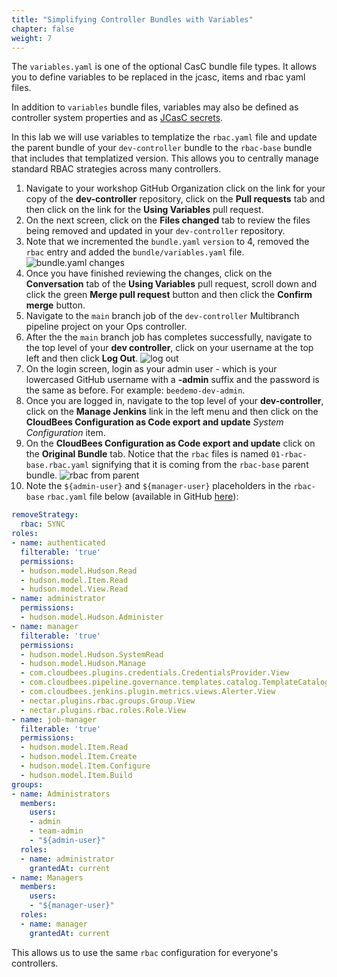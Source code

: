 ```yaml
---
title: "Simplifying Controller Bundles with Variables"
chapter: false
weight: 7
--- 
```


The `variables.yaml` is one of the optional CasC bundle file types. It allows you to define variables to be replaced in the jcasc, items and rbac yaml files.

In addition to `variables` bundle files, variables may also be defined as controller system properties and as [JCasC secrets](https://github.com/jenkinsci/configuration-as-code-plugin/blob/master/docs/features/secrets.adoc).

In this lab we will use variables to templatize the `rbac.yaml` file and update the parent bundle of your `dev-controller` bundle to the `rbac-base` bundle that includes that templatized version. This allows you to centrally manage standard RBAC strategies across many controllers.

1. Navigate to your workshop GitHub Organization click on the link for your copy of the **dev-controller** repository, click on the **Pull requests** tab and then click on the link for the **Using Variables** pull request.
2. On the next screen, click on the **Files changed** tab to review the files being removed and updated in your `dev-controller` repository.
3. Note that we incremented the `bundle.yaml` `version` to 4, removed the `rbac` entry and added the `bundle/variables.yaml` file.  ![bundle.yaml changes](bundle-variables-changes.png?width=50pc)
4. Once you have finished reviewing the changes, click on the **Conversation** tab of the **Using Variables** pull request, scroll down and click the green **Merge pull request** button and then click the **Confirm merge** button.
5. Navigate to the `main` branch job of the `dev-controller` Multibranch pipeline project on your Ops controller.
6. After the the `main` branch job has completes successfully, navigate to the top level of your **dev controller**, click on your username at the top left and then click **Log Out**. ![log out](log-out.png?width=50pc)
7. On the login screen, login as your admin user - which is your lowercased GitHub username with a **-admin** suffix and the password is the same as before. For example: `beedemo-dev-admin`.
8. Once you are logged in, navigate to the top level of your **dev-controller**, click on the **Manage Jenkins** link in the left menu and then click on the **CloudBees Configuration as Code export and update** *System Configuration* item.
9. On the **CloudBees Configuration as Code export and update** click on the **Original Bundle** tab. Notice that the `rbac` files is named `01-rbac-base.rbac.yaml` signifying that it is coming from the `rbac-base` parent bundle. ![rbac from parent](rbac-parent-file.png?width=50pc)
10. Note the `${admin-user}` and `${manager-user}` placeholders in the `rbac-base` `rbac.yaml` file below (available in GitHub [here](https://github.com/cloudbees-days/workshop-casc-bundles/blob/main/rbac-base/rbac.yaml)):

```yaml
removeStrategy:
  rbac: SYNC
roles:
- name: authenticated
  filterable: 'true'
  permissions:
  - hudson.model.Hudson.Read
  - hudson.model.Item.Read
  - hudson.model.View.Read
- name: administrator
  permissions:
  - hudson.model.Hudson.Administer
- name: manager
  filterable: 'true'
  permissions:
  - hudson.model.Hudson.SystemRead
  - hudson.model.Hudson.Manage
  - com.cloudbees.plugins.credentials.CredentialsProvider.View
  - com.cloudbees.pipeline.governance.templates.catalog.TemplateCatalogAction.ViewCatalogs
  - com.cloudbees.jenkins.plugin.metrics.views.Alerter.View
  - nectar.plugins.rbac.groups.Group.View
  - nectar.plugins.rbac.roles.Role.View
- name: job-manager
  filterable: 'true'
  permissions:
  - hudson.model.Item.Read
  - hudson.model.Item.Create
  - hudson.model.Item.Configure
  - hudson.model.Item.Build
groups:
- name: Administrators
  members:
    users:
    - admin
    - team-admin
    - "${admin-user}"
  roles:
  - name: administrator
    grantedAt: current
- name: Managers
  members:
    users:
    - "${manager-user}"
  roles:
  - name: manager
    grantedAt: current
```

This allows us to use the same `rbac` configuration for everyone's controllers.
